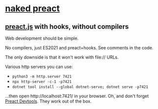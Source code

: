 # [naked preact]

## [preact.js] with hooks, without compilers

Web development should be simple.

No compilers, just ES2021 and preact+hooks. See comments in the code.

The only downside is that it won't work with file:// URLs. 

Various http servers you can use:

- `python3 -m http.server 7421` 
- `npx http-server -c-1 -p7421`
- `dotnet tool install --global dotnet-serve; dotnet serve -p7421`

...then open http://localhost:7421/ in your browser.
Oh, and don't forget [Preact Devtools]. They work out of the box.

[naked preact]: https://github.com/wizzard0/naked-preact
[preact.js]: https://preactjs.com/
[Preact Devtools]: https://preactjs.github.io/preact-devtools/
